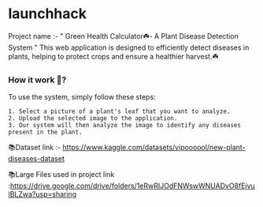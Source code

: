 # launchhack
Project name :- "  Green Health Calculator☘️- A Plant Disease Detection System "
This web application is designed to efficiently detect diseases in plants, helping to protect crops and ensure a healthier harvest.☘️

### How it work 🤖?
 To use the system, simply follow these steps:

    1. Select a picture of a plant's leaf that you want to analyze.
    2. Upload the selected image to the application.
    3. Our system will then analyze the image to identify any diseases present in the plant.

📚Dataset link :- https://www.kaggle.com/datasets/vipoooool/new-plant-diseases-dataset

📚Large Files used in project link :https://drive.google.com/drive/folders/1eRwRIJOdFNWswWNUADvO8fEjvulBLZwa?usp=sharing

